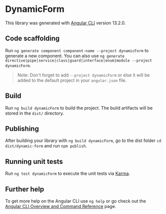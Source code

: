 # DynamicForm

This library was generated with [Angular CLI](https://github.com/angular/angular-cli) version 13.2.0.

## Code scaffolding

Run `ng generate component component-name --project dynamicForm` to generate a new component. You can also use `ng generate directive|pipe|service|class|guard|interface|enum|module --project dynamicForm`.

> Note: Don't forget to add `--project dynamicForm` or else it will be added to the default project in your `angular.json` file.

## Build

Run `ng build dynamicForm` to build the project. The build artifacts will be stored in the `dist/` directory.

## Publishing

After building your library with `ng build dynamicForm`, go to the dist folder `cd dist/dynamic-form` and run `npm publish`.

## Running unit tests

Run `ng test dynamicForm` to execute the unit tests via [Karma](https://karma-runner.github.io).

## Further help

To get more help on the Angular CLI use `ng help` or go check out the [Angular CLI Overview and Command Reference](https://angular.io/cli) page.

